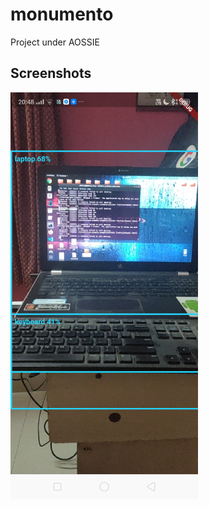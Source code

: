 # monumento
Project under AOSSIE

## Screenshots

<img src="/Screenshot_2020-02-22-20-48-42-74_c027206b97c5380a116dfeaede668109.png" width=300 />
